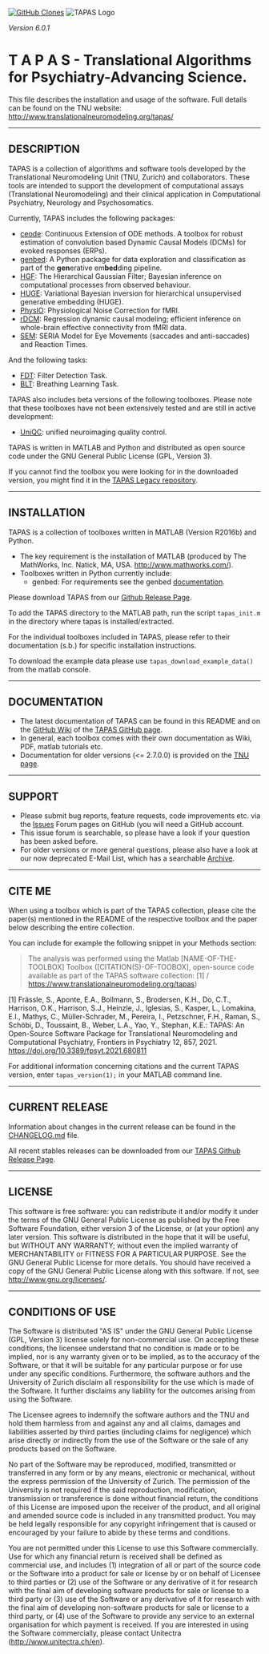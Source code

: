 [![GitHub Clones](https://img.shields.io/badge/dynamic/json?color=success&label=Clone&query=count&url=https://gist.githubusercontent.com/tnutapas/330394b18453ff286a60f656b3bd82af/raw/clone.json&logo=github)](https://github.com/MShawon/github-clone-count-badge)
![TAPAS Logo](misc/TapasLogo.png?raw=true "TAPAS Logo")

*Version 6.0.1*

T  A  P  A  S - Translational Algorithms for Psychiatry-Advancing Science.
========================================================================

This file describes the installation and usage of the software.
Full details can be found on the TNU website:
                 http://www.translationalneuromodeling.org/tapas/


-----------
DESCRIPTION
-----------

TAPAS is a collection of algorithms and software tools developed by the
Translational Neuromodeling Unit (TNU, Zurich) and collaborators. These 
tools are intended to support the development of computational assays 
(Translational Neuromodeling) and their clinical application in 
Computational Psychiatry, Neurology and Psychosomatics.

Currently, TAPAS includes the following packages:

- [ceode](ceode/README.md): Continuous Extension of ODE methods. A toolbox for robust estimation of convolution based Dynamic Causal Models (DCMs) for evoked responses (ERPs). 
- [genbed](genbed/README.md): A Python package for data exploration and classification as part of the **gen**erative em**bed**ding pipeline.
- [HGF](HGF/README.md): The Hierarchical Gaussian Filter; Bayesian inference
  on computational processes from observed behaviour.
- [HUGE](huge/README.md): Variational Bayesian inversion for hierarchical
unsupervised generative embedding (HUGE).
- [PhysIO](PhysIO/README.md): Physiological Noise Correction for fMRI.
- [rDCM](rDCM/README.md): Regression dynamic causal modeling; efficient inference on whole-brain effective connectivity from fMRI data.
- [SEM](sem/README.md): SERIA Model for Eye Movements (saccades and anti-saccades) and Reaction Times.

And the following tasks:
- [FDT](task/FDT/README.md): Filter Detection Task.
- [BLT](task/BLT/README.md): Breathing Learning Task.


TAPAS also includes beta versions of the following toolboxes. Please note that these toolboxes have not been extensively tested and are still in active development:
- [UniQC](UniQC/README.md): unified neuroimaging quality control.


TAPAS is written in MATLAB and Python and distributed as open source code under
the GNU General Public License (GPL, Version 3).

If you cannot find the toolbox you were looking for in the downloaded version, 
you might find it in the [TAPAS Legacy repository](https://tnurepository.ethz.ch/TNU/tapas/-/tree/development).

------------
INSTALLATION
------------

TAPAS is a collection of toolboxes written in MATLAB (Version R2016b) and Python. 
- The key requirement is the installation of MATLAB (produced by The MathWorks, Inc.
Natick, MA, USA. http://www.mathworks.com/). 
- Toolboxes written in Python currently include: 
    - genbed: For requirements see the genbed [documentation](genbed/README.md).

Please download TAPAS from our
[Github Release Page](https://github.com/translationalneuromodeling/tapas/releases).

To add the TAPAS directory to the MATLAB path, run the script `tapas_init.m` in
the directory where tapas is installed/extracted.

For the individual toolboxes included in TAPAS, please refer to their
documentation (s.b.) for specific installation instructions.

To download the example data please use `tapas_download_example_data()` from
the matlab console.

-------------
DOCUMENTATION
-------------

- The latest documentation of TAPAS can be found in this README and on the
  [GitHub Wiki](https://github.com/translationalneuromodeling/tapas/wiki) of the
  [TAPAS GitHub page](https://github.com/translationalneuromodeling/tapas).
- In general, each toolbox comes with their own documentation as Wiki, PDF,
  matlab tutorials etc.
- Documentation for older versions (<= 2.7.0.0) is provided on the
  [TNU page](https://www.tnu.ethz.ch/de/software/tapas/documentations).


-------
SUPPORT
-------

- Please submit bug reports, feature requests, code improvements etc. via the
  [Issues](https://github.com/translationalneuromodeling/tapas/issues) Forum pages
  on GitHub (you will need a GitHub account.
- This issue forum is searchable, so please have a look if your question has
  been asked before.
- For older versions or more general questions, please also have a look at our
  now deprecated E-Mail List, which has a searchable [Archive](https://sympa.ethz.ch/sympa/arc/tapas).


-------
CITE ME
-------

When using a toolbox which is part of the TAPAS collection, please cite the paper(s) mentioned in the README of the respective toolbox and the paper below describing the entire collection.

You can include for example the following snippet in your Methods section:

> The analysis was performed using the Matlab [NAME-OF-THE-TOOLBOX] Toolbox ([CITATION(S)-OF-TOOBOX], open-source code available as part of the TAPAS software collection: [1] / https://www.translationalneuromodeling.org/tapas)

[1] Frässle, S., Aponte, E.A., Bollmann, S., Brodersen, K.H., Do, C.T., Harrison, O.K., Harrison, S.J., Heinzle, J., Iglesias, S., Kasper, L., Lomakina, E.I., Mathys, C., Müller-Schrader, M., Pereira, I., Petzschner, F.H., Raman, S., Schöbi, D., Toussaint, B., Weber, L.A., Yao, Y., Stephan, K.E.: TAPAS: An Open-Source Software Package for Translational Neuromodeling and Computational Psychiatry, Frontiers in Psychiatry 12, 857, 2021. https://doi.org/10.3389/fpsyt.2021.680811

For additional information concerning citations and the current TAPAS version, enter `tapas_version(1);` in your MATLAB command line.

---------------
CURRENT RELEASE
---------------

Information about changes in the current release can be found in the [CHANGELOG.md](CHANGELOG.md)
file.

All recent stables releases can be downloaded from our
[TAPAS Github Release Page](https://github.com/translationalneuromodeling/tapas/releases).


-------
LICENSE
-------

This software is free software: you can redistribute it and/or modify it under the terms of the GNU General Public License as published by the Free Software Foundation, either version 3 of the License, or (at your option) any later version. This software is distributed in the hope that it will be useful, but WITHOUT ANY WARRANTY; without even the implied warranty of MERCHANTABILITY or FITNESS FOR A PARTICULAR PURPOSE. See the GNU General Public License for more details. You should have received a copy of the GNU General Public License along with this software. If not, see http://www.gnu.org/licenses/.


------------------
CONDITIONS OF USE
------------------

The Software is distributed "AS IS" under the GNU General Public License (GPL, Version 3) license solely for non-commercial use.  On accepting these conditions, the licensee understand that no condition is made or to be implied, nor is any warranty given or to be implied, as to the accuracy of the Software, or that it will be suitable for any particular purpose or for use under any specific conditions. Furthermore, the software authors and the University of Zurich disclaim all responsibility for the use which is made of the Software. It further disclaims any liability for the outcomes arising from using the Software.

The Licensee agrees to indemnify the software authors and the TNU and hold them harmless from and against any and all claims, damages and liabilities asserted by third parties (including claims for negligence) which arise directly or indirectly from the use of the Software or the sale of any products based on the Software.

No part of the Software may be reproduced, modified, transmitted or transferred in any form or by any means, electronic or mechanical, without the express permission of the University of Zurich. The permission of the University is not required if the said reproduction, modification, transmission or transference is done without financial return, the conditions of this License are imposed upon the receiver of the product, and all original and amended source code is included in any transmitted product. You may be held legally responsible for any copyright infringement that is caused or encouraged by your failure to abide by these terms and conditions.

You are not permitted under this License to use this Software commercially. Use for which any financial return is received shall be defined as commercial use, and includes (1) integration of all or part of the source code or the Software into a product for sale or license by or on behalf of Licensee to third parties or (2) use of the Software or any derivative of it for research with the final aim of developing software products for sale or license to a third party or (3) use of the Software or any derivative of it for research with the final aim of developing non-software products for sale or license to a third party, or (4) use of the Software to provide any service to an external organisation for which payment is received. If you are interested in using the Software commercially, please contact Unitectra (http://www.unitectra.ch/en).

